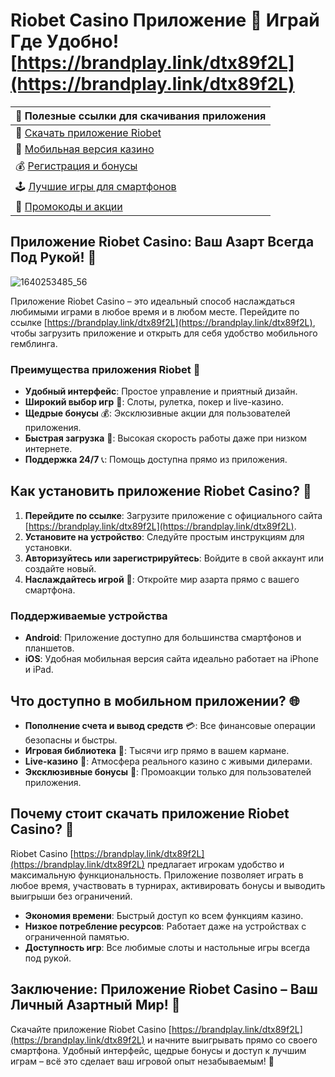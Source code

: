 # Riobet Casino Приложение 📱 Играй Где Удобно! [https://brandplay.link/dtx89f2L](https://brandplay.link/dtx89f2L)

| 🔗 **Полезные ссылки для скачивания приложения** |  
|--------------------------------------------------|  
| 🎲 [Скачать приложение Riobet](https://brandplay.link/dtx89f2L) |  
| 📱 [Мобильная версия казино](https://brandplay.link/dtx89f2L) |  
| 💰 [Регистрация и бонусы](https://brandplay.link/dtx89f2L) |  
| 🕹️ [Лучшие игры для смартфонов](https://brandplay.link/dtx89f2L) |  
| 🎁 [Промокоды и акции](https://brandplay.link/dtx89f2L) |  

## Приложение Riobet Casino: Ваш Азарт Всегда Под Рукой! 🌟
![1640253485_56](https://github.com/user-attachments/assets/ea9acd39-9fd3-4e42-8f47-8bd5bd8e367b)

Приложение Riobet Casino – это идеальный способ наслаждаться любимыми играми в любое время и в любом месте. Перейдите по ссылке [https://brandplay.link/dtx89f2L](https://brandplay.link/dtx89f2L), чтобы загрузить приложение и открыть для себя удобство мобильного гемблинга.  

### Преимущества приложения Riobet 📱

- **Удобный интерфейс**: Простое управление и приятный дизайн.  
- **Широкий выбор игр** 🎰: Слоты, рулетка, покер и live-казино.  
- **Щедрые бонусы** 💰: Эксклюзивные акции для пользователей приложения.  
- **Быстрая загрузка** 🚀: Высокая скорость работы даже при низком интернете.  
- **Поддержка 24/7** 📞: Помощь доступна прямо из приложения.  

## Как установить приложение Riobet Casino? 🚀

1. **Перейдите по ссылке**: Загрузите приложение с официального сайта [https://brandplay.link/dtx89f2L](https://brandplay.link/dtx89f2L).  
2. **Установите на устройство**: Следуйте простым инструкциям для установки.  
3. **Авторизуйтесь или зарегистрируйтесь**: Войдите в свой аккаунт или создайте новый.  
4. **Наслаждайтесь игрой** 🎉: Откройте мир азарта прямо с вашего смартфона.  

### Поддерживаемые устройства

- **Android**: Приложение доступно для большинства смартфонов и планшетов.  
- **iOS**: Удобная мобильная версия сайта идеально работает на iPhone и iPad.  

## Что доступно в мобильном приложении? 🌐

- **Пополнение счета и вывод средств** 💳: Все финансовые операции безопасны и быстры.  
- **Игровая библиотека** 🎲: Тысячи игр прямо в вашем кармане.  
- **Live-казино** 🎥: Атмосфера реального казино с живыми дилерами.  
- **Эксклюзивные бонусы** 🎁: Промоакции только для пользователей приложения.  

## Почему стоит скачать приложение Riobet Casino? 🎯

Riobet Casino [https://brandplay.link/dtx89f2L](https://brandplay.link/dtx89f2L) предлагает игрокам удобство и максимальную функциональность. Приложение позволяет играть в любое время, участвовать в турнирах, активировать бонусы и выводить выигрыши без ограничений.

- **Экономия времени**: Быстрый доступ ко всем функциям казино.  
- **Низкое потребление ресурсов**: Работает даже на устройствах с ограниченной памятью.  
- **Доступность игр**: Все любимые слоты и настольные игры всегда под рукой.  

## Заключение: Приложение Riobet Casino – Ваш Личный Азартный Мир! 🎉

Скачайте приложение Riobet Casino [https://brandplay.link/dtx89f2L](https://brandplay.link/dtx89f2L) и начните выигрывать прямо со своего смартфона. Удобный интерфейс, щедрые бонусы и доступ к лучшим играм – всё это сделает ваш игровой опыт незабываемым! 📱  


